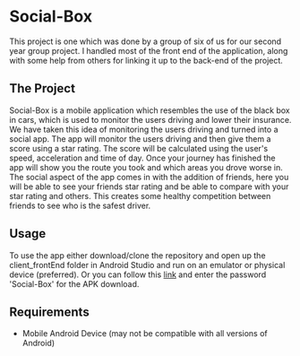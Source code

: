 # Social-Box
This project is one which was done by a group of six of us for our second year group project. I handled most of the front end of the application, along with some help from others for linking it up to the back-end of the project.

## The Project
Social-Box is a mobile application which resembles the use of the black box in cars, which is used to monitor the users
driving and lower their insurance. We have taken this idea of monitoring the users driving and turned into a social app.
The app will monitor the users driving and then give them a score using a star rating. The score will be calculated
using the user's speed, acceleration and time of day. Once your journey has finished the app will show you the route
you took and which areas you drove worse in. The social aspect of the app comes in with the addition of friends, here
you will be able to see your friends star rating and be able to compare with your star rating and others. This creates
some healthy competition between friends to see who is the safest driver.

## Usage
To use the app either download/clone the repository and open up the client_frontEnd folder in Android Studio and run on an emulator or physical device (preferred). Or you can follow this [link](https://1drv.ms/u/s!AuQghy7zJpSHiZB38ocHUScvi4e0iA) and enter the password 'Social-Box' for the APK download.

## Requirements
* Mobile Android Device (may not be compatible with all versions of Android)
